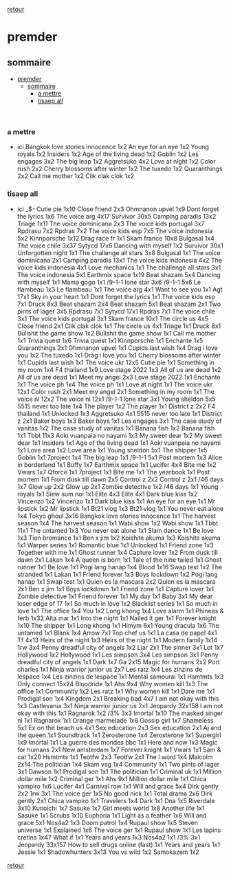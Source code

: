 [retour](./../index.html)

# premder

## sommaire
- [premder](#premder)
  - [sommaire](#sommaire)
    - [a mettre](#a-mettre)
    - [tisaep all](#tisaep-all)


<div style="page-break-after: always; visibility: hidden"> 
\pagebreak 
</div>

### a mettre
* ici 
Bangkok love stories innocence 1x2
An eye for an eye 1x2
Young royals 1x2
Insiders 1x2
Age of the living dead 1x2
Goblin 1x2
Les engages 3x2
The big leap 1x2
Aggretsuko 4x2
Love at night 1x2
Color rush 2x2
Cherry blossoms after winter 1x2
The tuxedo 1x2
Quaranthings 2x2
Call me mother 1x2
Clik clak clok 1x2

### tisaep all
* ici
_$-
Cutie pie 1x10
Close friend 2x3
Ohmnanon upvel 1x9
Dont forget the lyrics 1x6
The voice arg 4x17
Survivor 30x5
Camping paradis 13x2
Triage 1x11
The voice dominicana 2x3
The voice kids portugal 3x7
Rpdrasu 7x2
Rpdras 7x2
The voice kids esp 7x5
The voice indonesia 5x2
Kinnporsche 1x12
Drag race fr 1x1
Skam france 10x8
Bulgasal 1x4
The voice chile 3x37
Sytycd 17x6
Dancing with myself 1x2
Survivor 30x1
Unforgotten night 1x1
The challenge all stars 3x8
Bulgasal 1x1
The voice dominicana 2x1
Camping paradis 13x1
The voice kids indonesia 4x2
The voice kids indonesia 4x1
Love mechanics 1x1
The challenge all stars 3x1
The voice indonesia 5x1
Earthmix space 1x19
Beat shazam 5x4
Dancing with myself 1x1
Mama gogo 1x1
/9-1-1 lone star 3x6
/9-1-1 5x6
Le flambeau 1x3
Le flambeau 1x1
The voice arg 4x1
Want to see you 1x1
Agt 17x1
Sky in your heart 1x1
Dont forget the lyrics 1x1
The voice kids esp 7x1
Druck 8x3
Beat shazam 2x4
Beat shazam 5x1
Beat shazam 2x1
Two pints of lager 3x5
Rpdrasu 7x1
Sytycd 17x1
Rpdras 7x1
The voice chile 3x1
The voice kids portugal 3x1
Skam france 10x1
The circle us 4x5
Close friend 2x1
Clik clak clok 1x1
The circle us 4x1
Triage 1x1
Druck 8x1
Bullshit the game show 1x2
Bullshit the game show 1x1
Call me mother 1x1
Trivia quest 1x6
Trivia quest 1x1
Kinnporsche 1x1
Enchante 1x5
Quaranthings 2x1
Ohmnanon upvel 1x1
Cupids last wish 1x4
Drag i love you 1x2
The tuxedo 1x1
Drag i love you 1x1
Cherry blossoms after winter 1x1
Cupids last wish 1x1
The voice ukr 12x5
Cutie pie 1x1
Something in my room 1x4
F4 thailand 1x9
Love stage 2022 1x3
All of us are dead 1x2
All of us are dead 1x1
Meet my angel 2x3
Love stage 2022 1x1
Enchante 1x1
The voice ph 1x4
The voice ph 1x1
Love at night 1x1
The voice ukr 12x1
Color rush 2x1
Meet my angel 2x1
Something in my room 1x1
The voice nl 12x2
The voice nl 12x1
/9-1-1 lone star 3x1
Young sheldon 5x5
5515 never too late 1x4
The player 1x2
The player 1x1
District z 2x2
F4 thailand 1x1
Unlocked 1x3
Aggretsuko 4x1
5515 never too late 1x1
District z 2x1
Baker boys 1x3
Baker boys 1x1
Les engages 3x1
The case study of vanitas 1x2
The case study of vanitas 1x1
Banana fish 1x2
Banana fish 1x1
Tbbt 11x3
Aoki vuanpaia no nayami 1x3
My sweet dear 1x2
My sweet dear 1x1
Insiders 1x1
Age of the living dead 1x1
Aoki vuanpaia no nayami 1x1
Love area 1x2
Love area 1x1
Young sheldon 5x1
The shipper 1x5
Goblin 1x1
7project 1x4
The big leap 1x1
/9-1-1 5x1
Post mortem 1x3
Alice in borderland 1x1
Buffy 1x7
Earthmix space 1x1
Lucifer 4x4
Bite me 1x2
Vwars 1x7
Qforce 1x1
7project 1x1
Bite me 1x1
The yearbook 1x1
Post mortem 1x1
From dusk till dawn 2x5
Control z 2x2
Control z 2x1
/46 days 1x7
Glow up 2x2
Glow up 2x1
Zombie detective 1x2
/46 days 1x1
Young royals 1x1
Siew sum noi 1x1
Elite 4x3
Elite 4x1
Dark blue kiss 1x2
Vincenzo 1x2
Vincenzo 1x1
Dark blue kiss 1x1
An eye for an eye 1x1
Mr lipstick 1x2
Mr lipstick 1x1
Bt21 vlog 1x3
Bt21 vlog 1x1
You never eat alone 1x4
Tokyo ghoul 3x16
Bangkok love stories innocence 1x1
The harvest season 1x4
The harvest season 1x1
Wabi show 1x2
Wabi show 1x1
Tbbt 11x1
The untamed 1x3
You never eat alone 1x1
Slam dance 1x1
Be love 1x3
Tien bromance 1x1
Ben x jim 1x2
Koishite akuma 1x3
Koishite akuma 1x1
Warper series 1x1
Romantic blue 1x1
Unlocked 1x1
Friend zone 1x3
Together with me 1x1
Ghost runner 1x4
Capture lover 1x2
From dusk till dawn 2x1
Lakan 1x4
A queen is born 1x1
Tale of the nine tailed 1x1
Ghost runner 1x1
Be love 1x1
Pogi lang hanap 1x4
Blood 1x16
Swap test 1x2
The stranded 1x1
Lakan 1x1
Friend forever 1x3
Boys lockdown 1x2
Pogi lang hanap 1x1
Swap test 1x1
Quien es la mascara 2x2
Quien es la mascara 2x1
Ben x jim 1x1
Boys lockdown 1x1
Friend zone 1x1
Capture lover 1x1
Zombie detective 1x1
Friend forever 1x1
My day 1x1
Baby 3x1
My dear loser edge of 17 1x1
So much in love 1x2
Blacklist series 1x1
So much in love 1x1
The office 1x4
You 1x2
Long khong 1x4
Love alarm 1x1
Phineas & ferb 1x32
Alta mar 1x1
Into the night 1x1
Nailed it ger 1x1
Forever knight 1x10
The shipper 1x1
Long khong 1x1
Himym 6x1
Young dracula 1x6
The untamed 1x1
Blank 1x4
Arrow 7x1
Top chef us 1x1
La casa de papel 4x1
Tf 4x13
Heirs of the night 1x3
Heirs of the night 1x1
Modern family 1x14
1rw 3x4
Penny dreadful city of angels 1x2
Liar 2x1
The sinner 3x1
Lot 1x7
Hollywood 1x2
Hollywood 1x1
Les simpson 3x4
Les simpson 3x1
Penny dreadful city of angels 1x1
Dark 1x7
Ga 2x15
Magic for humans 2x2
Port charles 1x1
Ninja warrior junior us 2x7
Les ratz 1x4
Les zinzins de lespace 1x4
Les zinzins de lespace 1x1
Mental samourai 1x1
Hsmtmts 1x3
Only connect 15x24
Bloodride 1x1
Ahs 9x4
Why women kill 1x3
The office 1x1
Community 1x2
Les ratz 1x1
Why women kill 1x1
Dare me 1x1
Prodigal son 1x4
Kingdom 2x1
Breaking bad 4x7
I am not okay with this 1x3
Castlevania 3x1
Ninja warrior junior us 2x1
Jeopardy 32x158
I am not okay with this 1x1
Ragnarok 1x2
/3% 3x3
Imortal 1x10
The masked singer nl 1x1
Ragnarok 1x1
Orange marmelade 1x6
Gossip girl 1x7
Shameless 5x1
Ex on the beach us 4x1
Sex education 2x3
Sex education 2x1
Aj and the queen 1x1
Soundtrack 1x1
Zerosterone 1x4
Zerosterone 1x1
Supergirl 1x9
Imortal 1x1
La guerre des mondes bbc 1x1
Here and now 1x3
Magic for humans 2x1
New amsterdam 1x7
Forever knight 1x1
Vwars 1x1
Sam & cat 1x20
Hsmtmts 1x1
Teotfw 2x3
Teotfw 2x1
The l word 1x4
Malcolm 2x14
The politician 1x4
Skam vsg 1x4
Community 1x1
Two pints of lager 3x1
Dawson 1x1
Prodigal son 1x1
The politician 1x1
Criminal uk 1x1
Million dollar mile 1x2
Criminal ger 1x1
Ahs 9x1
Million dollar mile 1x1
Chica vampiro 1x6
Lucifer 4x1
Carnival row 1x1
Will and grace 5x4
Dirk gently 2x2
1rw 3x1
The voice ger 1x5
No good nick 1x1
Total drama 2x6
Dirk gently 2x1
Chica vampiro 1x1
Travelers 1x4
Dark 1x1
Dna 1x5
Riverdale 3x10
Kunoichi 1x7
Sasuke 1x7
Girl meets world 1x8
Another life 1x1
Sasuke 1x1
Scrubs 1x10
Euphoria 1x1
Light as a feather 1x6
Will and grace 5x1
Nos4a2 1x3
Doom patrol 1x4
Rupaul show 1x5
Steven universe 1x1
Explained 1x6
The voice ger 1x1
Rupaul show 1x1
Les lapins cretins 1x47
What if 1x1
Years and years 1x3
Nos4a2 1x1
/3% 3x1
Jeopardy 33x157
How to sell drugs online (fast) 1x1
Years and years 1x1
Jessie 1x1
Shadowhunters 3x13
You vs wild 1x2
Samokazem 1x2

[retour](./../index.html)